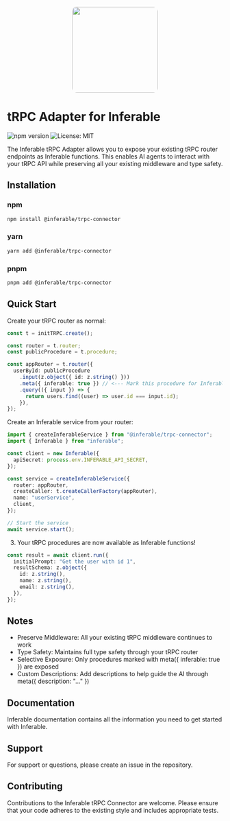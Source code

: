 <p align="center">
<img src="https://a.inferable.ai/logo-hex.png" width="200" style="border-radius: 10px" />
</p>

# tRPC Adapter for Inferable

![npm version](https://badge.fury.io/js/@inferable/trpc-connector.svg)
![License: MIT](https://img.shields.io/badge/License-MIT-yellow.svg)

The Inferable tRPC Adapter allows you to expose your existing tRPC router endpoints as Inferable functions. This enables AI agents to interact with your tRPC API while preserving all your existing middleware and type safety.

## Installation

### npm

```bash
npm install @inferable/trpc-connector
```

### yarn

```bash
yarn add @inferable/trpc-connector
```

### pnpm

```bash
pnpm add @inferable/trpc-connector
```

## Quick Start

Create your tRPC router as normal:

```ts
const t = initTRPC.create();

const router = t.router;
const publicProcedure = t.procedure;

const appRouter = t.router({
  userById: publicProcedure
    .input(z.object({ id: z.string() }))
    .meta({ inferable: true }) // <--- Mark this procedure for Inferable
    .query(({ input }) => {
      return users.find((user) => user.id === input.id);
    }),
});
```

Create an Inferable service from your router:

```ts
import { createInferableService } from "@inferable/trpc-connector";
import { Inferable } from "inferable";

const client = new Inferable({
  apiSecret: process.env.INFERABLE_API_SECRET,
});

const service = createInferableService({
  router: appRouter,
  createCaller: t.createCallerFactory(appRouter),
  name: "userService",
  client,
});

// Start the service
await service.start();
```

3. Your tRPC procedures are now available as Inferable functions!

```ts
const result = await client.run({
  initialPrompt: "Get the user with id 1",
  resultSchema: z.object({
    id: z.string(),
    name: z.string(),
    email: z.string(),
  }),
});
```

## Notes

- Preserve Middleware: All your existing tRPC middleware continues to work
- Type Safety: Maintains full type safety through your tRPC router
- Selective Exposure: Only procedures marked with meta({ inferable: true }) are exposed
- Custom Descriptions: Add descriptions to help guide the AI through meta({ description: "..." })

## Documentation

Inferable documentation contains all the information you need to get started with Inferable.

## Support

For support or questions, please create an issue in the repository.

## Contributing

Contributions to the Inferable tRPC Connector are welcome. Please ensure that your code adheres to the existing style and includes appropriate tests.
